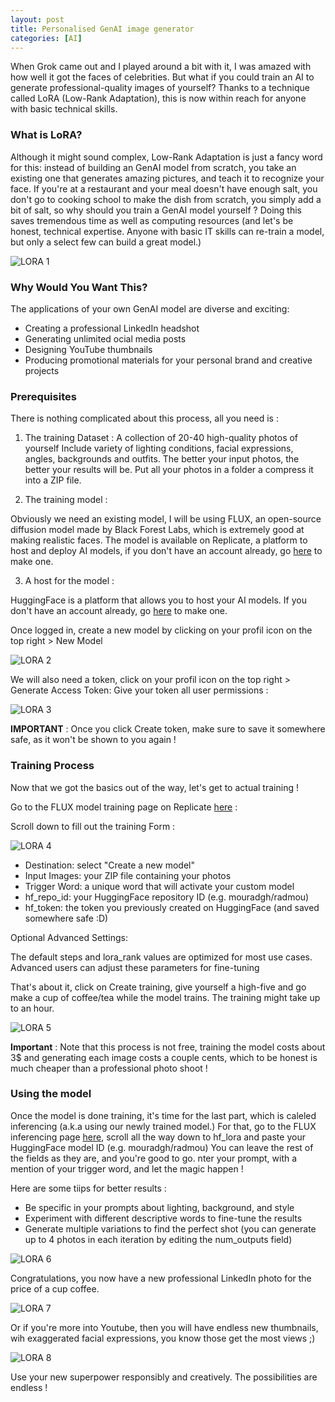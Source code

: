 ```yaml
---
layout: post
title: Personalised GenAI image generator
categories: [AI]
---
```


When Grok came out and I played around a bit with it, I was amazed with how well it got the faces of celebrities. 
But what if you could train an AI to generate professional-quality images of yourself? 
Thanks to a technique called LoRA (Low-Rank Adaptation), this is now within reach for anyone with basic technical skills.

### What is LoRA?
Although it might sound complex, Low-Rank Adaptation is just a fancy word for this: instead of building an GenAI model from scratch, you take an existing one that generates amazing pictures, and teach it to recognize your face. 
If you're at a restaurant and your meal doesn't have enough salt, you don't go to cooking school to make the dish from scratch, you simply add a bit of salt, so why should you train a GenAI model yourself ?
Doing this saves tremendous time as well as computing resources (and let's be honest, technical expertise. Anyone with basic IT skills can re-train a model, but only a select few can build a great model.)

![LORA 1](/images/posts/2025/01/lora-01.png)

### Why Would You Want This?
The applications of your own GenAI model are diverse and exciting:
- Creating a professional LinkedIn headshot
- Generating unlimited ocial media posts
- Designing YouTube thumbnails 
- Producing promotional materials for your personal brand and creative projects

### Prerequisites

There is nothing complicated about this process, all you need is :

1. The training Dataset :
A collection of 20-40 high-quality photos of yourself 
Include variety of lighting conditions, facial expressions, angles, backgrounds and outfits.
The better your input photos, the better your results will be.
Put all your photos in a folder a compress it into a ZIP file.

2. The training model :

Obviously we need an existing model, I will be using FLUX, an open-source diffusion model made by Black Forest Labs, which is extremely good at making realistic faces.
The model is available on Replicate, a platform to host and deploy AI models, if you don't have an account already, go [here](https://replicate.com/) to make one.


3. A host for the model :

HuggingFace is a platform that allows you to host your AI models.
If you don't have an account already, go [here](https://huggingface.co/) to make one.

Once logged in, create a new model by clicking on your profil icon on the top right > New Model

![LORA 2](/images/posts/2025/01/lora-02.png)

We will also need a token, click on your profil icon on the top right > Generate Access Token:
Give your token all user permissions :

![LORA 3](/images/posts/2025/01/lora-03.png)

**IMPORTANT** : Once you click Create token, make sure to save it somewhere safe, as it won't be shown to you again !

### Training Process

Now that we got the basics out of the way, let's get to actual training !

Go to the FLUX model training page on Replicate [here](https://replicate.com/ostris/flux-dev-lora-trainer/train) :

Scroll down to fill out the training Form :

![LORA 4](/images/posts/2025/01/lora-04.png)


- Destination: select "Create a new model"
- Input Images: your ZIP file containing your photos
- Trigger Word: a unique word that will activate your custom model
- hf_repo_id: your HuggingFace repository ID (e.g. mouradgh/radmou)
- hf_token: the token you previously created on HuggingFace (and saved somewhere safe :D)

Optional Advanced Settings:

The default steps and lora_rank values are optimized for most use cases.
Advanced users can adjust these parameters for fine-tuning

That's about it, click on Create training, give yourself a high-five and go make a cup of coffee/tea while the model trains. 
The training might take up to an hour.

![LORA 5](/images/posts/2025/01/lora-05.png)

**Important** : Note that this process is not free, training the model costs about 3$ and generating each image costs a couple cents, which to be honest is much cheaper than a professional photo shoot !

### Using the model

Once the model is done training, it's time for the last part, which is caleled inferencing (a.k.a using our newly trained model.)
For that, go to the FLUX inferencing page [here](https://replicate.com/lucataco/flux-dev-lora), scroll all the way down to hf_lora and paste your HuggingFace model ID (e.g. mouradgh/radmou) 
You can leave the rest of the fields as they are, and you're good to go.
nter your prompt, with a mention of your trigger word, and let the magic happen !

Here are some tiips for better results :

- Be specific in your prompts about lighting, background, and style
- Experiment with different descriptive words to fine-tune the results
- Generate multiple variations to find the perfect shot (you can generate up to 4 photos in each iteration by editing the num_outputs field)

![LORA 6](/images/posts/2025/01/lora-06.png)

Congratulations, you now have a new professional LinkedIn photo for the price of a cup coffee.

![LORA 7](/images/posts/2025/01/lora-07.png)

Or if you're more into Youtube, then you will have endless new thumbnails, wih exaggerated facial expressions, you know those get the most views ;)

![LORA 8](/images/posts/2025/01/lora-08.png)

Use your new superpower responsibly and creatively. The possibilities are endless !
